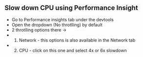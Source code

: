 ## Slow down CPU using Performance Insight

- Go to Performance insights tab under the devtools
- Open the dropdown (No throtlling) by default
- 2 throtlling options there ->
- 1. Network - this options is also available in the Network tab
- 2. CPU - click on this one and select 4x or 6x slowdown

